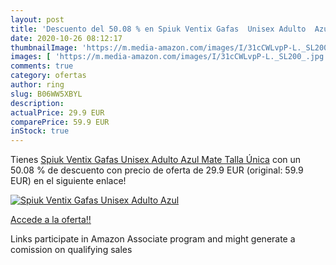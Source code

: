 ```yaml
---
layout: post
title: 'Descuento del 50.08 % en Spiuk Ventix Gafas  Unisex Adulto  Azul '
date: 2020-10-26 08:12:17
thumbnailImage: 'https://m.media-amazon.com/images/I/31cCWLvpP-L._SL200_.jpg'
images: [ 'https://m.media-amazon.com/images/I/31cCWLvpP-L._SL200_.jpg' ]
comments: true
category: ofertas
author: ring
slug: B06WW5XBYL
description:
actualPrice: 29.9 EUR
comparePrice: 59.9 EUR
inStock: true
---
```


Tienes [Spiuk Ventix Gafas  Unisex Adulto  Azul Mate  Talla Única](https://www.amazon.es/dp/B06WW5XBYL/?tag=tolees-21) con un 50.08 % de descuento con precio de oferta de 29.9 EUR (original: 59.9 EUR) en el siguiente enlace!

[![Spiuk Ventix Gafas  Unisex Adulto  Azul ](https://m.media-amazon.com/images/I/31cCWLvpP-L._SL200_.jpg)](https://www.amazon.es/dp/B06WW5XBYL/?tag=tolees-21)

[Accede a la oferta!!](https://www.amazon.es/dp/B06WW5XBYL/?tag=tolees-21)

Links participate in Amazon Associate program and might generate a comission on qualifying sales


